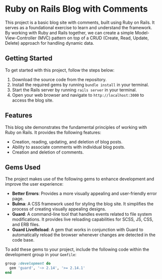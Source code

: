 # Ruby on Rails Blog with Comments

This project is a basic blog site with comments, built using Ruby on Rails. It serves as a foundational exercise to learn and understand the framework. By working with Ruby and Rails together, we can create a simple Model-View-Controller (MVC) pattern on top of a CRUD (Create, Read, Update, Delete) approach for handling dynamic data.

## Getting Started

To get started with this project, follow the steps below:

1. Download the source code from the repository.
2. Install the required gems by running `bundle install` in your terminal.
3. Start the Rails server by running `rails server` in your terminal.
4. Open your web browser and navigate to `http://localhost:3000` to access the blog site.

## Features

This blog site demonstrates the fundamental principles of working with Ruby on Rails. It provides the following features:

- Creation, reading, updating, and deletion of blog posts.
- Ability to associate comments with individual blog posts.
- Creation and deletion of comments.

## Gems Used

The project makes use of the following gems to enhance development and improve the user experience:

- **Better Errors**: Provides a more visually appealing and user-friendly error page.
- **Bulma**: A CSS framework used for styling the blog site. It simplifies the process of creating visually appealing designs.
- **Guard**: A command-line tool that handles events related to file system modifications. It provides live reloading capabilities for SCSS, JS, CSS, and ERB files.
- **Guard LiveReload**: A gem that works in conjunction with Guard to automatically reload the browser whenever changes are detected in the code base.

To add these gems to your project, include the following code within the development group in your `Gemfile`:

```ruby
group :development do
  gem 'guard', '~> 2.14', '>= 2.14.1'
end
```
